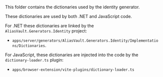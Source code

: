 This folder contains the dictionaries used by the identity generator.

These dictionaries are used by both .NET and JavaScript code.

For .NET these dictionaries are linked by the `AliasVault.Generators.Identity` project:
- `apps/server/generators/AliasVault.Generators.Identity/Implementations/Dictionaries`.

For JavaScript, these dictionaries are injected into the code by the `dictionary-loader.ts` plugin:
- `apps/browser-extension/vite-plugins/dictionary-loader.ts`

